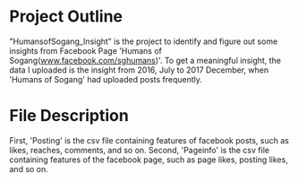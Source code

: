 # Project Outline

"HumansofSogang_Insight" is the project to identify and figure out some insights from Facebook Page 'Humans of Sogang(www.facebook.com/sghumans)'. 
To get a meaningful insight, the data I uploaded is the insight from 2016, July to 2017 December, when 'Humans of Sogang' had uploaded posts frequently.


# File Description
 First, 'Posting' is the csv file containing features of facebook posts, such as likes, reaches, comments, and so on. Second, 'Pageinfo' is the csv file containing features of the facebook page, such as page likes, posting likes, and so on.
 
